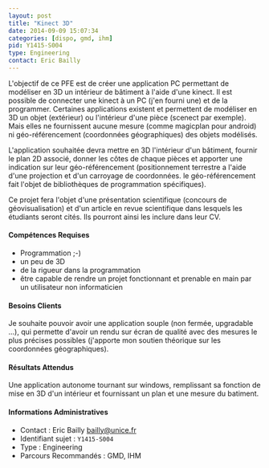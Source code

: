 ```yaml
---
layout: post
title: "Kinect 3D"
date: 2014-09-09 15:07:34
categories: [dispo, gmd, ihm]
pid: Y1415-S004
type: Engineering
contact: Eric Bailly
---
```

       
L'objectif de ce PFE est de créer une application PC permettant de modéliser en 3D un intérieur de bâtiment à l'aide d'une kinect. Il est possible de connecter une kinect à un PC (j'en fourni une) et de la programmer. Certaines applications existent et permettent de modéliser en 3D un objet (extérieur) ou l'intérieur d'une pièce (scenect par exemple). Mais elles ne fournissent aucune mesure (comme magicplan pour android) ni géo-référencement (coordonnées géographiques) des objets modélisés.

L'application souhaitée devra mettre en 3D l'intérieur d'un bâtiment, fournir le plan 2D associé, donner les côtes de chaque pièces et apporter une indication sur leur géo-référencement (positionnement terrestre a l'aide d'une projection et d'un carroyage de coordonnées. le géo-référencement fait l'objet de bibliothèques de programmation spécifiques).

Ce projet fera l'objet d'une présentation scientifique (concours de géovisualisation) et d'un article en revue scientifique dans lesquels les étudiants seront cités. Ils pourront ainsi les inclure dans leur CV.

#### Compétences Requises
  * Programmation ;-)
  * un peu de 3D
  * de la rigueur dans la programmation 
  * être capable de rendre un projet fonctionnant et prenable en main par un utilisateur non informaticien


#### Besoins Clients
Je souhaite pouvoir avoir une application souple (non fermée, upgradable ...), qui permette d'avoir un rendu sur écran de qualité avec des mesures le plus précises possibles (j'apporte mon soutien théorique sur les coordonnées géographiques).

#### Résultats Attendus
Une application autonome tournant sur windows, remplissant sa fonction de mise en 3D d'un intérieur et fournissant un plan et une mesure du batiment.
     

#### Informations Administratives
  * Contact : Eric Bailly <bailly@unice.fr>
  * Identifiant sujet : `Y1415-S004`
  * Type : Engineering
  * Parcours Recommandés : GMD, IHM
     